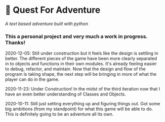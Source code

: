# 🏰 Quest For Adventure

*A text based adventure built with python*

### This a personal project and very much a work in progress. Thanks!

2020-12-05: Still under construction but it feels like the design is settling in better. The different pieces of the game have been more clearly separated in to objects and functions in their own modules. It's already feeling easier to debug, refactor, and maintain. Now that the design and flow of the program is taking shape, the next step will be bringing in more of what the player can do in the game.

2020-11-23: Under Construction! In the midst of the third iteration now that I have an even better understanding of Classes and Objects.

2020-10-11: Still just setting everything up and figuring things out. Got some big ambitions (from my standpoint) for what this game will be able to do. This is definitely going to be an adventure all its own.
